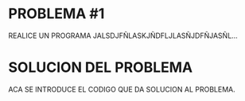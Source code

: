 # PROBLEMA #1
REALICE UN PROGRAMA JALSDJFÑLASKJÑDFLJLASÑJDFÑJASÑL...

# SOLUCION DEL PROBLEMA 

ACA SE INTRODUCE EL CODIGO QUE DA SOLUCION AL PROBLEMA.

